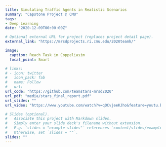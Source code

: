 ```yaml
---
title: Simulating Traffic Agents in Realistic Scenarios
summary: "Capstone Project @ CMU"
tags:
- Deep Learning
date: "2020-12-09T00:00:00Z"

# Optional external URL for project (replaces project detail page).
external_link: "https://mrsdprojects.ri.cmu.edu/2020teamh/"

image:
  caption: Reach Task in Coppeliasim 
  focal_point: Smart

# links:
# - icon: twitter
#   icon_pack: fab
#   name: Follow
#   url: 
url_code: "https://github.com/teamstars-mrsd2020"
url_pdf: "media/stars_final_report.pdf"
url_slides: ""
url_video: "https://www.youtube.com/watch?v=qOCvjeeKJho&feature=youtu.be"

# Slides (optional).
#   Associate this project with Markdown slides.
#   Simply enter your slide deck's filename without extension.
#   E.g. `slides = "example-slides"` references `content/slides/example-slides.md`.
#   Otherwise, set `slides = ""`.
slides: ""
---
```

